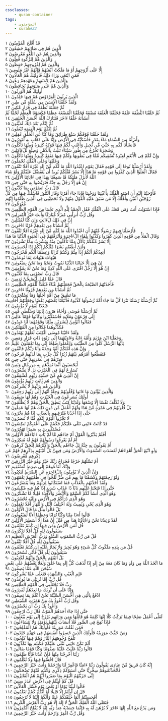 ```yaml
---
cssclasses:
    - quran-container
tags:
    - المؤمنون
    - surah#23
---
```


قَدْ أَفْلَحَ الْمُؤْمِنُونَ  ١<br>
الَّذِينَ هُمْ فِى صَلَاتِهِمْ خَشِعُونَ  ٢<br>
وَالَّذِينَ هُمْ عَنِ اللَّغْوِ مُعْرِضُونَ  ٣<br>
وَالَّذِينَ هُمْ لِلزَّكَوةِ فَعِلُونَ  ٤<br>
وَالَّذِينَ هُمْ لِفُرُوجِهِمْ حَفِظُونَ  ٥<br>
إِلَّا عَلَى أَزْوَجِهِمْ أَوْ مَا مَلَكَتْ أَيْمَنُهُمْ فَإِنَّهُمْ غَيْرُ مَلُومِينَ  ٦<br>
فَمَنِ ابْتَغَى وَرَاءَ ذَلِكَ فَأُولَئِكَ هُمُ الْعَادُونَ  ٧<br>
وَالَّذِينَ هُمْ لِأَمَنَتِهِمْ وَعَهْدِهِمْ رَعُونَ  ٨<br>
وَالَّذِينَ هُمْ عَلَى صَلَوَتِهِمْ يُحَافِظُونَ  ٩<br>
أُولَئِكَ هُمُ الْوَرِثُونَ  ١۰<br>
الَّذِينَ يَرِثُونَ الْفِرْدَوْسَ هُمْ فِيهَا خَلِدُونَ  ١١<br>
وَلَقَدْ خَلَقْنَا الْإِنسَنَ مِن سُلَلَةٍ مِّن طِينٍ  ١٢<br>
ثُمَّ جَعَلْنَهُ نُطْفَةً فِى قَرَارٍ مَّكِينٍ  ١٣<br>
ثُمَّ خَلَقْنَا النُّطْفَةَ عَلَقَةً فَخَلَقْنَا الْعَلَقَةَ مُضْغَةً فَخَلَقْنَا الْمُضْغَةَ عِظَمًا فَكَسَوْنَا الْعِظَمَ لَحْمًا ثُمَّ أَنشَأْنَهُ خَلْقًا ءَاخَرَ فَتَبَارَكَ اللَّهُ أَحْسَنُ الْخَلِقِينَ  ١٤<br>
ثُمَّ إِنَّكُم بَعْدَ ذَلِكَ لَمَيِّتُونَ  ١٥<br>
ثُمَّ إِنَّكُمْ يَوْمَ الْقِيَمَةِ تُبْعَثُونَ  ١٦<br>
وَلَقَدْ خَلَقْنَا فَوْقَكُمْ سَبْعَ طَرَائِقَ وَمَا كُنَّا عَنِ الْخَلْقِ غَفِلِينَ  ١٧<br>
وَأَنزَلْنَا مِنَ السَّمَاءِ مَاءً بِقَدَرٍ فَأَسْكَنَّهُ فِى الْأَرْضِ وَإِنَّا عَلَى ذَهَابٍ بِهِ لَقَدِرُونَ  ١٨<br>
فَأَنشَأْنَا لَكُم بِهِ جَنَّتٍ مِّن نَّخِيلٍ وَأَعْنَبٍ لَّكُمْ فِيهَا فَوَكِهُ كَثِيرَةٌ وَمِنْهَا تَأْكُلُونَ  ١٩<br>
وَشَجَرَةً تَخْرُجُ مِن طُورِ سَيْنَاءَ تَنبُتُ بِالدُّهْنِ وَصِبْغٍ لِّلْءَاكِلِينَ  ٢۰<br>
وَإِنَّ لَكُمْ فِى الْأَنْعَمِ لَعِبْرَةً نُّسْقِيكُم مِّمَّا فِى بُطُونِهَا وَلَكُمْ فِيهَا مَنَفِعُ كَثِيرَةٌ وَمِنْهَا تَأْكُلُونَ  ٢١<br>
وَعَلَيْهَا وَعَلَى الْفُلْكِ تُحْمَلُونَ  ٢٢<br>
وَلَقَدْ أَرْسَلْنَا نُوحًا إِلَى قَوْمِهِ فَقَالَ يَقَوْمِ اعْبُدُوا اللَّهَ مَا لَكُم مِّنْ إِلَهٍ غَيْرُهُ أَفَلَا تَتَّقُونَ  ٢٣<br>
فَقَالَ الْمَلَؤُا الَّذِينَ كَفَرُوا مِن قَوْمِهِ مَا هَذَا إِلَّا بَشَرٌ مِّثْلُكُمْ يُرِيدُ أَن يَتَفَضَّلَ عَلَيْكُمْ وَلَوْ شَاءَ اللَّهُ لَأَنزَلَ مَلَئِكَةً مَّا سَمِعْنَا بِهَذَا فِى ءَابَائِنَا الْأَوَّلِينَ  ٢٤<br>
إِنْ هُوَ إِلَّا رَجُلٌ بِهِ جِنَّةٌ فَتَرَبَّصُوا بِهِ حَتَّى حِينٍ  ٢٥<br>
قَالَ رَبِّ انصُرْنِى بِمَا كَذَّبُونِ  ٢٦<br>
فَأَوْحَيْنَا إِلَيْهِ أَنِ اصْنَعِ الْفُلْكَ بِأَعْيُنِنَا وَوَحْيِنَا فَإِذَا جَاءَ أَمْرُنَا وَفَارَ التَّنُّورُ فَاسْلُكْ فِيهَا مِن كُلٍّ زَوْجَيْنِ اثْنَيْنِ وَأَهْلَكَ إِلَّا مَن سَبَقَ عَلَيْهِ الْقَوْلُ مِنْهُمْ وَلَا تُخَطِبْنِى فِى الَّذِينَ ظَلَمُوا إِنَّهُم مُّغْرَقُونَ  ٢٧<br>
فَإِذَا اسْتَوَيْتَ أَنتَ وَمَن مَّعَكَ عَلَى الْفُلْكِ فَقُلِ الْحَمْدُ لِلَّهِ الَّذِى نَجَّىنَا مِنَ الْقَوْمِ الظَّلِمِينَ  ٢٨<br>
وَقُل رَّبِّ أَنزِلْنِى مُنزَلًا مُّبَارَكًا وَأَنتَ خَيْرُ الْمُنزِلِينَ  ٢٩<br>
إِنَّ فِى ذَلِكَ لَءَايَتٍ وَإِن كُنَّا لَمُبْتَلِينَ  ٣۰<br>
ثُمَّ أَنشَأْنَا مِن بَعْدِهِمْ قَرْنًا ءَاخَرِينَ  ٣١<br>
فَأَرْسَلْنَا فِيهِمْ رَسُولًا مِّنْهُمْ أَنِ اعْبُدُوا اللَّهَ مَا لَكُم مِّنْ إِلَهٍ غَيْرُهُ أَفَلَا تَتَّقُونَ  ٣٢<br>
وَقَالَ الْمَلَأُ مِن قَوْمِهِ الَّذِينَ كَفَرُوا وَكَذَّبُوا بِلِقَاءِ الْءَاخِرَةِ وَأَتْرَفْنَهُمْ فِى الْحَيَوةِ الدُّنْيَا مَا هَذَا إِلَّا بَشَرٌ مِّثْلُكُمْ يَأْكُلُ مِمَّا تَأْكُلُونَ مِنْهُ وَيَشْرَبُ مِمَّا تَشْرَبُونَ  ٣٣<br>
وَلَئِنْ أَطَعْتُم بَشَرًا مِّثْلَكُمْ إِنَّكُمْ إِذًا لَّخَسِرُونَ  ٣٤<br>
أَيَعِدُكُمْ أَنَّكُمْ إِذَا مِتُّمْ وَكُنتُمْ تُرَابًا وَعِظَمًا أَنَّكُم مُّخْرَجُونَ  ٣٥<br>
هَيْهَاتَ هَيْهَاتَ لِمَا تُوعَدُونَ  ٣٦<br>
إِنْ هِىَ إِلَّا حَيَاتُنَا الدُّنْيَا نَمُوتُ وَنَحْيَا وَمَا نَحْنُ بِمَبْعُوثِينَ  ٣٧<br>
إِنْ هُوَ إِلَّا رَجُلٌ افْتَرَى عَلَى اللَّهِ كَذِبًا وَمَا نَحْنُ لَهُ بِمُؤْمِنِينَ  ٣٨<br>
قَالَ رَبِّ انصُرْنِى بِمَا كَذَّبُونِ  ٣٩<br>
قَالَ عَمَّا قَلِيلٍ لَّيُصْبِحُنَّ نَدِمِينَ  ٤۰<br>
فَأَخَذَتْهُمُ الصَّيْحَةُ بِالْحَقِّ فَجَعَلْنَهُمْ غُثَاءً فَبُعْدًا لِّلْقَوْمِ الظَّلِمِينَ  ٤١<br>
ثُمَّ أَنشَأْنَا مِن بَعْدِهِمْ قُرُونًا ءَاخَرِينَ  ٤٢<br>
مَا تَسْبِقُ مِنْ أُمَّةٍ أَجَلَهَا وَمَا يَسْتَْٔخِرُونَ  ٤٣<br>
ثُمَّ أَرْسَلْنَا رُسُلَنَا تَتْرَا كُلَّ مَا جَاءَ أُمَّةً رَّسُولُهَا كَذَّبُوهُ فَأَتْبَعْنَا بَعْضَهُم بَعْضًا وَجَعَلْنَهُمْ أَحَادِيثَ فَبُعْدًا لِّقَوْمٍ لَّا يُؤْمِنُونَ  ٤٤<br>
ثُمَّ أَرْسَلْنَا مُوسَى وَأَخَاهُ هَرُونَ بَِٔايَتِنَا وَسُلْطَنٍ مُّبِينٍ  ٤٥<br>
إِلَى فِرْعَوْنَ وَمَلَإِيهِ فَاسْتَكْبَرُوا وَكَانُوا قَوْمًا عَالِينَ  ٤٦<br>
فَقَالُوا أَنُؤْمِنُ لِبَشَرَيْنِ مِثْلِنَا وَقَوْمُهُمَا لَنَا عَبِدُونَ  ٤٧<br>
فَكَذَّبُوهُمَا فَكَانُوا مِنَ الْمُهْلَكِينَ  ٤٨<br>
وَلَقَدْ ءَاتَيْنَا مُوسَى الْكِتَبَ لَعَلَّهُمْ يَهْتَدُونَ  ٤٩<br>
وَجَعَلْنَا ابْنَ مَرْيَمَ وَأُمَّهُ ءَايَةً وَءَاوَيْنَهُمَا إِلَى رَبْوَةٍ ذَاتِ قَرَارٍ وَمَعِينٍ  ٥۰<br>
يَأَيُّهَا الرُّسُلُ كُلُوا مِنَ الطَّيِّبَتِ وَاعْمَلُوا صَلِحًا إِنِّى بِمَا تَعْمَلُونَ عَلِيمٌ  ٥١<br>
وَإِنَّ هَذِهِ أُمَّتُكُمْ أُمَّةً وَحِدَةً وَأَنَا رَبُّكُمْ فَاتَّقُونِ  ٥٢<br>
فَتَقَطَّعُوا أَمْرَهُم بَيْنَهُمْ زُبُرًا كُلُّ حِزْبٍ بِمَا لَدَيْهِمْ فَرِحُونَ  ٥٣<br>
فَذَرْهُمْ فِى غَمْرَتِهِمْ حَتَّى حِينٍ  ٥٤<br>
أَيَحْسَبُونَ أَنَّمَا نُمِدُّهُم بِهِ مِن مَّالٍ وَبَنِينَ  ٥٥<br>
نُسَارِعُ لَهُمْ فِى الْخَيْرَتِ بَل لَّا يَشْعُرُونَ  ٥٦<br>
إِنَّ الَّذِينَ هُم مِّنْ خَشْيَةِ رَبِّهِم مُّشْفِقُونَ  ٥٧<br>
وَالَّذِينَ هُم بَِٔايَتِ رَبِّهِمْ يُؤْمِنُونَ  ٥٨<br>
وَالَّذِينَ هُم بِرَبِّهِمْ لَا يُشْرِكُونَ  ٥٩<br>
وَالَّذِينَ يُؤْتُونَ مَا ءَاتَوا وَّقُلُوبُهُمْ وَجِلَةٌ أَنَّهُمْ إِلَى رَبِّهِمْ رَجِعُونَ  ٦۰<br>
أُولَئِكَ يُسَرِعُونَ فِى الْخَيْرَتِ وَهُمْ لَهَا سَبِقُونَ  ٦١<br>
وَلَا نُكَلِّفُ نَفْسًا إِلَّا وُسْعَهَا وَلَدَيْنَا كِتَبٌ يَنطِقُ بِالْحَقِّ وَهُمْ لَا يُظْلَمُونَ  ٦٢<br>
بَلْ قُلُوبُهُمْ فِى غَمْرَةٍ مِّنْ هَذَا وَلَهُمْ أَعْمَلٌ مِّن دُونِ ذَلِكَ هُمْ لَهَا عَمِلُونَ  ٦٣<br>
حَتَّى إِذَا أَخَذْنَا مُتْرَفِيهِم بِالْعَذَابِ إِذَا هُمْ يَجَْٔرُونَ  ٦٤<br>
لَا تَجَْٔرُوا الْيَوْمَ إِنَّكُم مِّنَّا لَا تُنصَرُونَ  ٦٥<br>
قَدْ كَانَتْ ءَايَتِى تُتْلَى عَلَيْكُمْ فَكُنتُمْ عَلَى أَعْقَبِكُمْ تَنكِصُونَ  ٦٦<br>
مُسْتَكْبِرِينَ بِهِ سَمِرًا تَهْجُرُونَ  ٦٧<br>
أَفَلَمْ يَدَّبَّرُوا الْقَوْلَ أَمْ جَاءَهُم مَّا لَمْ يَأْتِ ءَابَاءَهُمُ الْأَوَّلِينَ  ٦٨<br>
أَمْ لَمْ يَعْرِفُوا رَسُولَهُمْ فَهُمْ لَهُ مُنكِرُونَ  ٦٩<br>
أَمْ يَقُولُونَ بِهِ جِنَّةٌ بَلْ جَاءَهُم بِالْحَقِّ وَأَكْثَرُهُمْ لِلْحَقِّ كَرِهُونَ  ٧۰<br>
وَلَوِ اتَّبَعَ الْحَقُّ أَهْوَاءَهُمْ لَفَسَدَتِ السَّمَوَتُ وَالْأَرْضُ وَمَن فِيهِنَّ بَلْ أَتَيْنَهُم بِذِكْرِهِمْ فَهُمْ عَن ذِكْرِهِم مُّعْرِضُونَ  ٧١<br>
أَمْ تَسَْٔلُهُمْ خَرْجًا فَخَرَاجُ رَبِّكَ خَيْرٌ وَهُوَ خَيْرُ الرَّزِقِينَ  ٧٢<br>
وَإِنَّكَ لَتَدْعُوهُمْ إِلَى صِرَطٍ مُّسْتَقِيمٍ  ٧٣<br>
وَإِنَّ الَّذِينَ لَا يُؤْمِنُونَ بِالْءَاخِرَةِ عَنِ الصِّرَطِ لَنَكِبُونَ  ٧٤<br>
وَلَوْ رَحِمْنَهُمْ وَكَشَفْنَا مَا بِهِم مِّن ضُرٍّ لَّلَجُّوا فِى طُغْيَنِهِمْ يَعْمَهُونَ  ٧٥<br>
وَلَقَدْ أَخَذْنَهُم بِالْعَذَابِ فَمَا اسْتَكَانُوا لِرَبِّهِمْ وَمَا يَتَضَرَّعُونَ  ٧٦<br>
حَتَّى إِذَا فَتَحْنَا عَلَيْهِم بَابًا ذَا عَذَابٍ شَدِيدٍ إِذَا هُمْ فِيهِ مُبْلِسُونَ  ٧٧<br>
وَهُوَ الَّذِى أَنشَأَ لَكُمُ السَّمْعَ وَالْأَبْصَرَ وَالْأَفِْٔدَةَ قَلِيلًا مَّا تَشْكُرُونَ  ٧٨<br>
وَهُوَ الَّذِى ذَرَأَكُمْ فِى الْأَرْضِ وَإِلَيْهِ تُحْشَرُونَ  ٧٩<br>
وَهُوَ الَّذِى يُحْىِ وَيُمِيتُ وَلَهُ اخْتِلَفُ الَّيْلِ وَالنَّهَارِ أَفَلَا تَعْقِلُونَ  ٨۰<br>
بَلْ قَالُوا مِثْلَ مَا قَالَ الْأَوَّلُونَ  ٨١<br>
قَالُوا أَءِذَا مِتْنَا وَكُنَّا تُرَابًا وَعِظَمًا أَءِنَّا لَمَبْعُوثُونَ  ٨٢<br>
لَقَدْ وُعِدْنَا نَحْنُ وَءَابَاؤُنَا هَذَا مِن قَبْلُ إِنْ هَذَا إِلَّا أَسَطِيرُ الْأَوَّلِينَ  ٨٣<br>
قُل لِّمَنِ الْأَرْضُ وَمَن فِيهَا إِن كُنتُمْ تَعْلَمُونَ  ٨٤<br>
سَيَقُولُونَ لِلَّهِ قُلْ أَفَلَا تَذَكَّرُونَ  ٨٥<br>
قُلْ مَن رَّبُّ السَّمَوَتِ السَّبْعِ وَرَبُّ الْعَرْشِ الْعَظِيمِ  ٨٦<br>
سَيَقُولُونَ لِلَّهِ قُلْ أَفَلَا تَتَّقُونَ  ٨٧<br>
قُلْ مَن بِيَدِهِ مَلَكُوتُ كُلِّ شَىْءٍ وَهُوَ يُجِيرُ وَلَا يُجَارُ عَلَيْهِ إِن كُنتُمْ تَعْلَمُونَ  ٨٨<br>
سَيَقُولُونَ لِلَّهِ قُلْ فَأَنَّى تُسْحَرُونَ  ٨٩<br>
بَلْ أَتَيْنَهُم بِالْحَقِّ وَإِنَّهُمْ لَكَذِبُونَ  ٩۰<br>
مَا اتَّخَذَ اللَّهُ مِن وَلَدٍ وَمَا كَانَ مَعَهُ مِنْ إِلَهٍ إِذًا لَّذَهَبَ كُلُّ إِلَهٍ بِمَا خَلَقَ وَلَعَلَا بَعْضُهُمْ عَلَى بَعْضٍ سُبْحَنَ اللَّهِ عَمَّا يَصِفُونَ  ٩١<br>
عَلِمِ الْغَيْبِ وَالشَّهَدَةِ فَتَعَلَى عَمَّا يُشْرِكُونَ  ٩٢<br>
قُل رَّبِّ إِمَّا تُرِيَنِّى مَا يُوعَدُونَ  ٩٣<br>
رَبِّ فَلَا تَجْعَلْنِى فِى الْقَوْمِ الظَّلِمِينَ  ٩٤<br>
وَإِنَّا عَلَى أَن نُّرِيَكَ مَا نَعِدُهُمْ لَقَدِرُونَ  ٩٥<br>
ادْفَعْ بِالَّتِى هِىَ أَحْسَنُ السَّيِّئَةَ نَحْنُ أَعْلَمُ بِمَا يَصِفُونَ  ٩٦<br>
وَقُل رَّبِّ أَعُوذُ بِكَ مِنْ هَمَزَتِ الشَّيَطِينِ  ٩٧<br>
وَأَعُوذُ بِكَ رَبِّ أَن يَحْضُرُونِ  ٩٨<br>
حَتَّى إِذَا جَاءَ أَحَدَهُمُ الْمَوْتُ قَالَ رَبِّ ارْجِعُونِ  ٩٩<br>
لَعَلِّى أَعْمَلُ صَلِحًا فِيمَا تَرَكْتُ كَلَّا إِنَّهَا كَلِمَةٌ هُوَ قَائِلُهَا وَمِن وَرَائِهِم بَرْزَخٌ إِلَى يَوْمِ يُبْعَثُونَ  ١۰۰<br>
فَإِذَا نُفِخَ فِى الصُّورِ فَلَا أَنسَابَ بَيْنَهُمْ يَوْمَئِذٍ وَلَا يَتَسَاءَلُونَ  ١۰١<br>
فَمَن ثَقُلَتْ مَوَزِينُهُ فَأُولَئِكَ هُمُ الْمُفْلِحُونَ  ١۰٢<br>
وَمَنْ خَفَّتْ مَوَزِينُهُ فَأُولَئِكَ الَّذِينَ خَسِرُوا أَنفُسَهُمْ فِى جَهَنَّمَ خَلِدُونَ  ١۰٣<br>
تَلْفَحُ وُجُوهَهُمُ النَّارُ وَهُمْ فِيهَا كَلِحُونَ  ١۰٤<br>
أَلَمْ تَكُنْ ءَايَتِى تُتْلَى عَلَيْكُمْ فَكُنتُم بِهَا تُكَذِّبُونَ  ١۰٥<br>
قَالُوا رَبَّنَا غَلَبَتْ عَلَيْنَا شِقْوَتُنَا وَكُنَّا قَوْمًا ضَالِّينَ  ١۰٦<br>
رَبَّنَا أَخْرِجْنَا مِنْهَا فَإِنْ عُدْنَا فَإِنَّا ظَلِمُونَ  ١۰٧<br>
قَالَ اخْسَُٔوا فِيهَا وَلَا تُكَلِّمُونِ  ١۰٨<br>
إِنَّهُ كَانَ فَرِيقٌ مِّنْ عِبَادِى يَقُولُونَ رَبَّنَا ءَامَنَّا فَاغْفِرْ لَنَا وَارْحَمْنَا وَأَنتَ خَيْرُ الرَّحِمِينَ  ١۰٩<br>
فَاتَّخَذْتُمُوهُمْ سِخْرِيًّا حَتَّى أَنسَوْكُمْ ذِكْرِى وَكُنتُم مِّنْهُمْ تَضْحَكُونَ  ١١۰<br>
إِنِّى جَزَيْتُهُمُ الْيَوْمَ بِمَا صَبَرُوا أَنَّهُمْ هُمُ الْفَائِزُونَ  ١١١<br>
قَلَ كَمْ لَبِثْتُمْ فِى الْأَرْضِ عَدَدَ سِنِينَ  ١١٢<br>
قَالُوا لَبِثْنَا يَوْمًا أَوْ بَعْضَ يَوْمٍ فَسَْٔلِ الْعَادِّينَ  ١١٣<br>
قَلَ إِن لَّبِثْتُمْ إِلَّا قَلِيلًا لَّوْ أَنَّكُمْ كُنتُمْ تَعْلَمُونَ  ١١٤<br>
أَفَحَسِبْتُمْ أَنَّمَا خَلَقْنَكُمْ عَبَثًا وَأَنَّكُمْ إِلَيْنَا لَا تُرْجَعُونَ  ١١٥<br>
فَتَعَلَى اللَّهُ الْمَلِكُ الْحَقُّ لَا إِلَهَ إِلَّا هُوَ رَبُّ الْعَرْشِ الْكَرِيمِ  ١١٦<br>
وَمَن يَدْعُ مَعَ اللَّهِ إِلَهًا ءَاخَرَ لَا بُرْهَنَ لَهُ بِهِ فَإِنَّمَا حِسَابُهُ عِندَ رَبِّهِ إِنَّهُ لَا يُفْلِحُ الْكَفِرُونَ  ١١٧<br>
وَقُل رَّبِّ اغْفِرْ وَارْحَمْ وَأَنتَ خَيْرُ الرَّحِمِينَ  ١١٨<br>
